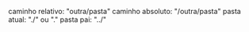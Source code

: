 
caminho relativo: "outra/pasta" 
caminho absoluto: "/outra/pasta" 
pasta atual: "./" ou "." 
pasta pai: "../"